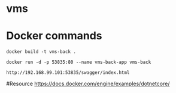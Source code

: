 # vms
# Docker commands
```
docker build -t vms-back .
```
```
docker run -d -p 53835:80 --name vms-back-app vms-back
```
```
http://192.168.99.101:53835/swagger/index.html
```

#Resource
https://docs.docker.com/engine/examples/dotnetcore/
